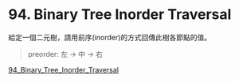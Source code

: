 # 94. Binary Tree Inorder Traversal

給定一個二元樹，請用前序(inorder)的方式回傳此樹各節點的值。

> preorder: 左 -> 中 -> 右

[94_Binary_Tree_Inorder_Traversal](https://leetcode.com/problems/binary-tree-inorder-traversal/)
